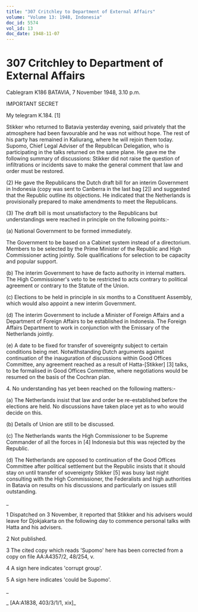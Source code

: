 ```yaml
---
title: "307 Critchley to Department of External Affairs"
volume: "Volume 13: 1948, Indonesia"
doc_id: 5574
vol_id: 13
doc_date: 1948-11-07
---
```


# 307 Critchley to Department of External Affairs

Cablegram K186 BATAVIA, 7 November 1948, 3.10 p.m.

IMPORTANT SECRET

My telegram K.184. [1]

Stikker who returned to Batavia yesterday evening, said privately that the atmosphere had been favourable and he was not without hope. The rest of his party has remained in Kaliurang, where he will rejoin them today. Supomo, Chief Legal Adviser of the Republican Delegation, who is participating in the talks returned on the same plane. He gave me the following summary of discussions: Stikker did not raise the question of infiltrations or incidents save to make the general comment that law and order must be restored.

(2) He gave the Republicans the Dutch draft bill for an interim Government in Indonesia (copy was sent to Canberra in the last bag [2]) and suggested that the Republic outline its objections. He indicated that the Netherlands is provisionally prepared to make amendments to meet the Republicans.

(3) The draft bill is most unsatisfactory to the Republicans but understandings were reached in principle on the following points:-

(a) National Government to be formed immediately.

The Government to be based on a Cabinet system instead of a directorium. Members to be selected by the Prime Minister of the Republic and High Commissioner acting jointly. Sole qualifications for selection to be capacity and popular support.

(b) The interim Government to have de facto authority in internal matters. The High Commissioner's veto to be restricted to acts contrary to political agreement or contrary to the Statute of the Union.

(c) Elections to be held in principle in six months to a Constituent Assembly, which would also appoint a new interim Government.

(d) The interim Government to include a Minister of Foreign Affairs and a Department of Foreign Affairs to be established in Indonesia. The Foreign Affairs Department to work in conjunction with the Emissary of the Netherlands jointly.

(e) A date to be fixed for transfer of sovereignty subject to certain conditions being met. Notwithstanding Dutch arguments against continuation of the inauguration of discussions within Good Offices Committee, any agreement reached as a result of Hatta-[Stikker] [3] talks, to be formalised in Good Offices Committee, where negotiations would be resumed on the basis of the Cochran plan.

4\. No understanding has yet been reached on the following matters:-

(a) The Netherlands insist that law and order be re-established before the elections are held. No discussions have taken place yet as to who would decide on this.

(b) Details of Union are still to be discussed.

(c) The Netherlands wants the High Commissioner to be Supreme Commander of all the forces in [4] Indonesia but this was rejected by the Republic.

(d) The Netherlands are opposed to continuation of the Good Offices Committee after political settlement but the Republic insists that it should stay on until transfer of sovereignty Stikker [5] was busy last night consulting with the High Commissioner, the Federalists and high authorities in Batavia on results on his discussions and particularly on issues still outstanding.

_

1 Dispatched on 3 November, it reported that Stikker and his advisers would leave for Djokjakarta on the following day to commence personal talks with Hatta and his advisers.

2 Not published.

3 The cited copy which reads 'Supomo' here has been corrected from a copy on file AA:A4357/2, 48/254, v.

4 A sign here indicates 'corrupt group'.

5 A sign here indicates 'could be Supomo'.

_

_ [AA:A1838, 403/3/1/1, xix]_
